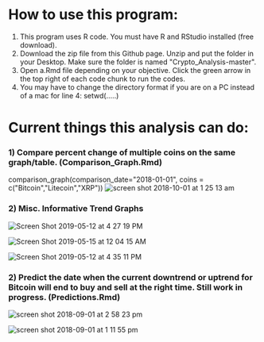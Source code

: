 # How to use this program:
 1) This program uses R code. You must have R and RStudio installed (free download).
 2) Download the zip file from this Github page. Unzip and put the folder in your Desktop. Make sure the folder is named "Crypto_Analysis-master".
 3) Open a.Rmd file depending on your objective. Click the green arrow in the top right of each code chunk to run the codes.
 4) You may have to change the directory format if you are on a PC instead of a mac for line 4: setwd(.....)

# Current things this analysis can do:
 ### 1) Compare percent change of multiple coins on the same graph/table. (Comparison_Graph.Rmd)
 comparison_graph(comparison_date="2018-01-01", coins = c("Bitcoin","Litecoin","XRP"))
![screen shot 2018-10-01 at 1 25 13 am](https://user-images.githubusercontent.com/30127730/46271105-fa0f6500-c518-11e8-873f-0f943b5f8738.png)

### 2) Misc. Informative Trend Graphs
![Screen Shot 2019-05-12 at 4 27 19 PM](https://user-images.githubusercontent.com/30127730/57587447-e24a8700-74d2-11e9-8c30-eeb931468a70.png)

![Screen Shot 2019-05-15 at 12 04 15 AM](https://user-images.githubusercontent.com/30127730/57747933-a6b3e680-76a5-11e9-916f-b612d5c4f593.png)

![Screen Shot 2019-05-12 at 4 35 11 PM](https://user-images.githubusercontent.com/30127730/57587581-263e8b80-74d5-11e9-94f9-aa89b1b6e1a0.png)

 ### 2) Predict the date when the current downtrend or uptrend for Bitcoin will end to buy and sell at the right time. Still work in progress. (Predictions.Rmd)
 ![screen shot 2018-09-01 at 2 58 23 pm](https://user-images.githubusercontent.com/30127730/44949062-b7fae280-adf7-11e8-9841-51bc1ccab678.png)
 
 ![screen shot 2018-09-01 at 1 11 55 pm](https://user-images.githubusercontent.com/30127730/44948277-d73e4380-ade8-11e8-9699-71269a56438a.png)
